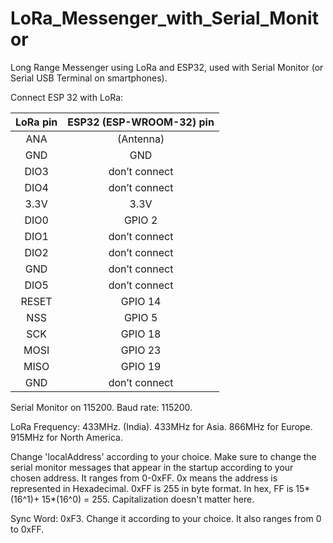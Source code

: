 # LoRa_Messenger_with_Serial_Monitor
Long Range Messenger using LoRa and ESP32, used with Serial Monitor (or Serial USB Terminal on smartphones).

Connect ESP 32 with LoRa:

| LoRa pin 	| ESP32 (ESP-WROOM-32) pin  |
|:---------:|:-------------------------:|
|ANA		|       (Antenna)			|
|GND        | 		GND 				|
|DIO3 		|       don’t connect 		|
|DIO4       | 		don’t connect 		|
|3.3V       | 		3.3V 				|
|DIO0       | 		GPIO 2 				|
|DIO1       | 		don’t connect 		|
|DIO2       | 		don’t connect 		|
|GND        | 		don’t connect 		|
|DIO5       | 		don’t connect 		|
|RESET      | 		GPIO 14  			|
|NSS        | 		GPIO 5  			|
|SCK        | 		GPIO 18  			|
|MOSI       | 		GPIO 23  			|
|MISO       | 		GPIO 19  			|
|GND        | 		don’t connect  		|

Serial Monitor on 115200. 
Baud rate: 115200. 

LoRa Frequency: 433MHz. (India). 
433MHz for Asia. 
866MHz for Europe. 
915MHz for North America. 

Change 'localAddress' according to your choice. Make sure to change the serial monitor messages that appear in the startup according to your chosen address. 
It ranges from 0-0xFF. 0x means the address is represented in Hexadecimal. 0xFF is 255 in byte format. In hex, FF is  15*(16^1)+ 15*(16^0) = 255. 
Capitalization doesn't matter here. 

Sync Word: 0xF3. Change it according to your choice. It also ranges from 0 to 0xFF. 
